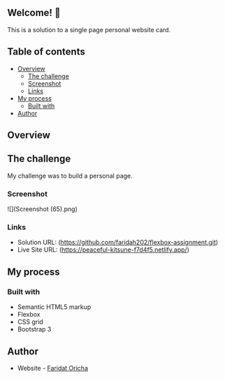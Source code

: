 ## Welcome! 👋

This is a solution to a single page personal website card.

## Table of contents
- [Overview](#overview)
  - [The challenge](#the-challenge)
  - [Screenshot](#screenshot)
  - [Links](#links)
- [My process](#my-process)
  - [Built with](#built-with)
- [Author](#author)

## Overview

## The challenge

My challenge was to build a personal page.

### Screenshot

![](Screenshot (65).png)

### Links

- Solution URL: (https://github.com/faridah202/flexbox-assignment.git)
- Live Site URL: (https://peaceful-kitsune-f7d4f5.netlify.app/)

## My process

### Built with

- Semantic HTML5 markup
- Flexbox
- CSS grid
- Bootstrap 3


## Author

- Website - [Faridat Oricha](https://faridah202.git)
